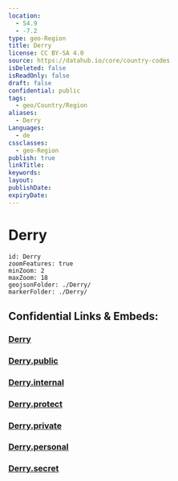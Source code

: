 ```yaml
---
location:
  - 54.9
  - -7.2
type: geo-Region
title: Derry
license: CC BY-SA 4.0
source: https://datahub.io/core/country-codes
isDeleted: false
isReadOnly: false
draft: false
confidential: public
tags:
  - geo/Country/Region
aliases:
  - Derry
Languages:
  - de
cssclasses:
  - geo-Region
publish: true
linkTitle:
keywords:
layout:
publishDate:
expiryDate:
---
```


# Derry

```leaflet
id: Derry
zoomFeatures: true 
minZoom: 2 
maxZoom: 18
geojsonFolder: ./Derry/
markerFolder: ./Derry/
```


## Confidential Links & Embeds: 

### [Derry](/_Standards/Earth/Continent/Europe/Europe~North/UK/Ireland~North/counties~Ireland~North/Derry-City_and_Strabane/cities~DerryCityandStrabane/Derry.md) 

### [Derry.public](/_public/Earth/Continent/Europe/Europe~North/UK/Ireland~North/counties~Ireland~North/Derry-City_and_Strabane/cities~DerryCityandStrabane/Derry.public.md) 

### [Derry.internal](/_internal/Earth/Continent/Europe/Europe~North/UK/Ireland~North/counties~Ireland~North/Derry-City_and_Strabane/cities~DerryCityandStrabane/Derry.internal.md) 

### [Derry.protect](/_protect/Earth/Continent/Europe/Europe~North/UK/Ireland~North/counties~Ireland~North/Derry-City_and_Strabane/cities~DerryCityandStrabane/Derry.protect.md) 

### [Derry.private](/_private/Earth/Continent/Europe/Europe~North/UK/Ireland~North/counties~Ireland~North/Derry-City_and_Strabane/cities~DerryCityandStrabane/Derry.private.md) 

### [Derry.personal](/_personal/Earth/Continent/Europe/Europe~North/UK/Ireland~North/counties~Ireland~North/Derry-City_and_Strabane/cities~DerryCityandStrabane/Derry.personal.md) 

### [Derry.secret](/_secret/Earth/Continent/Europe/Europe~North/UK/Ireland~North/counties~Ireland~North/Derry-City_and_Strabane/cities~DerryCityandStrabane/Derry.secret.md)

